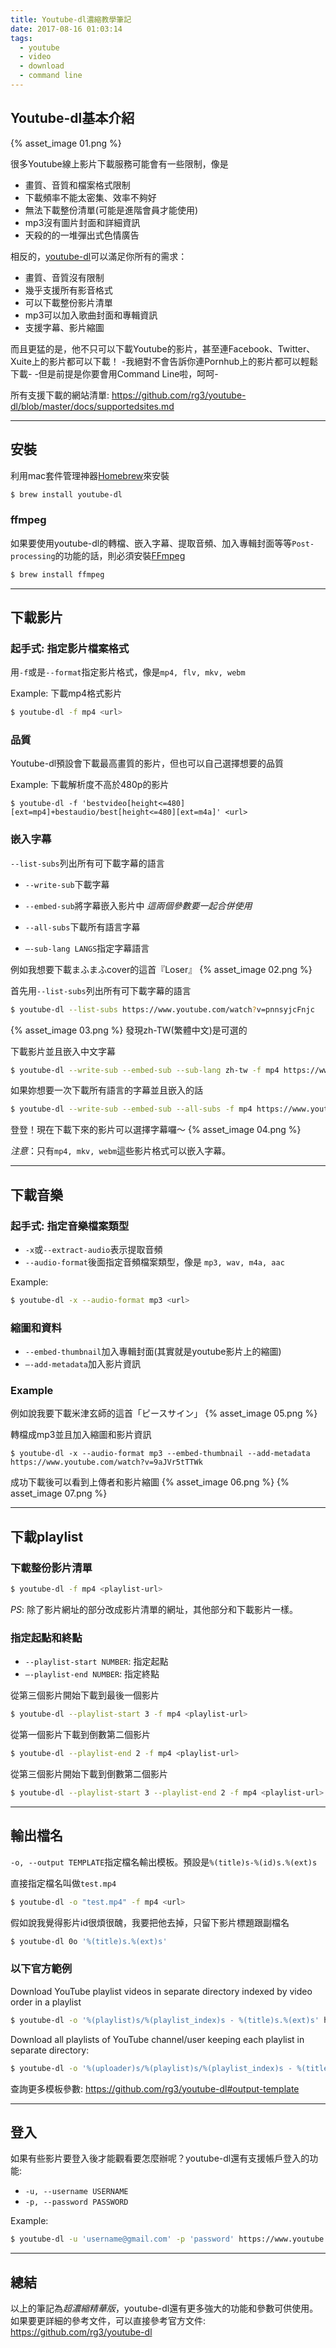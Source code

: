 ```yaml
---
title: Youtube-dl濃縮教學筆記
date: 2017-08-16 01:03:14
tags:
  - youtube
  - video
  - download
  - command line
---
```


## Youtube-dl基本介紹

{% asset_image 01.png %}

很多Youtube線上影片下載服務可能會有一些限制，像是
* 畫質、音質和檔案格式限制
* 下載頻率不能太密集、效率不夠好
* 無法下載整份清單(可能是進階會員才能使用)
* mp3沒有圖片封面和詳細資訊
* 天殺的的一堆彈出式色情廣告

相反的，[youtube-dl](https://github.com/rg3/youtube-dl)可以滿足你所有的需求：
* 畫質、音質沒有限制
* 幾乎支援所有影音格式
* 可以下載整份影片清單
* mp3可以加入歌曲封面和專輯資訊
* 支援字幕、影片縮圖

<!--more-->

而且更猛的是，他不只可以下載Youtube的影片，甚至連Facebook、Twitter、Xuite上的影片都可以下載！
-我絕對不會告訴你連Pornhub上的影片都可以輕鬆下載-
-但是前提是你要會用Command Line啦，呵呵-

所有支援下載的網站清單:
https://github.com/rg3/youtube-dl/blob/master/docs/supportedsites.md

---
## 安裝
利用mac套件管理神器[Homebrew](https://brew.sh)來安裝
```sh
$ brew install youtube-dl
```

### ffmpeg
如果要使用youtube-dl的轉檔、嵌入字幕、提取音頻、加入專輯封面等等`Post-processing`的功能的話，則必須安裝[FFmpeg](https://www.ffmpeg.org)
```sh
$ brew install ffmpeg
```

---
## 下載影片
### 起手式: 指定影片檔案格式

用`-f`或是`--format`指定影片格式，像是`mp4, flv, mkv, webm`

Example: 下載mp4格式影片
```sh
$ youtube-dl -f mp4 <url>
```

### 品質
Youtube-dl預設會下載最高畫質的影片，但也可以自己選擇想要的品質

Example: 下載解析度不高於480p的影片
```
$ youtube-dl -f 'bestvideo[height<=480][ext=mp4]+bestaudio/best[height<=480][ext=m4a]' <url>
```

### 嵌入字幕
`--list-subs`列出所有可下載字幕的語言

* `--write-sub`下載字幕
* `--embed-sub`將字幕嵌入影片中
*這兩個參數要一起合併使用*

* `--all-subs`下載所有語言字幕
* `—-sub-lang LANGS`指定字幕語言

例如我想要下載まふまふcover的這首『Loser』
{% asset_image 02.png %}

首先用`--list-subs`列出所有可下載字幕的語言
```sh
$ youtube-dl --list-subs https://www.youtube.com/watch?v=pnnsyjcFnjc
```

{% asset_image 03.png %}
發現zh-TW(繁體中文)是可選的

下載影片並且嵌入中文字幕
```sh
$ youtube-dl --write-sub --embed-sub --sub-lang zh-tw -f mp4 https://www.youtube.com/watch?v=pnnsyjcFnjc
```

如果妳想要一次下載所有語言的字幕並且嵌入的話
```sh
$ youtube-dl --write-sub --embed-sub --all-subs -f mp4 https://www.youtube.com/watch?v=pnnsyjcFnjc
```

登登！現在下載下來的影片可以選擇字幕囉～
{% asset_image 04.png %}

*注意*：只有`mp4, mkv, webm`這些影片格式可以嵌入字幕。

---
## 下載音樂
### 起手式: 指定音樂檔案類型

* `-x`或`--extract-audio`表示提取音頻
* `--audio-format`後面指定音頻檔案類型，像是 `mp3, wav, m4a, aac`

Example:
```sh
$ youtube-dl -x --audio-format mp3 <url>
```

### 縮圖和資料
* `--embed-thumbnail`加入專輯封面(其實就是youtube影片上的縮圖)
* `—-add-metadata`加入影片資訊

### Example
例如說我要下載米津玄師的這首「ピースサイン」
{% asset_image 05.png %}

轉檔成mp3並且加入縮圖和影片資訊
```
$ youtube-dl -x --audio-format mp3 --embed-thumbnail --add-metadata https://www.youtube.com/watch?v=9aJVr5tTTWk
```

成功下載後可以看到上傳者和影片縮圖
{% asset_image 06.png %}
{% asset_image 07.png %}

---
## 下載playlist
### 下載整份影片清單

```sh
$ youtube-dl -f mp4 <playlist-url>
```

*PS*: 除了影片網址的部分改成影片清單的網址，其他部分和下載影片一樣。

### 指定起點和終點

* `--playlist-start NUMBER`: 指定起點
* `—-playlist-end NUMBER`: 指定終點

從第三個影片開始下載到最後一個影片
```sh
$ youtube-dl --playlist-start 3 -f mp4 <playlist-url>
```

從第一個影片下載到倒數第二個影片
```sh
$ youtube-dl --playlist-end 2 -f mp4 <playlist-url>
```

從第三個影片開始下載到倒數第二個影片
```sh
$ youtube-dl --playlist-start 3 --playlist-end 2 -f mp4 <playlist-url>
```

---
## 輸出檔名
`-o, --output TEMPLATE`指定檔名輸出模板。預設是`%(title)s-%(id)s.%(ext)s`

直接指定檔名叫做`test.mp4`
```sh
$ youtube-dl -o "test.mp4" -f mp4 <url>
```

假如說我覺得影片id很煩很醜，我要把他去掉，只留下影片標題跟副檔名
```sh
$ youtube-dl 0o '%(title)s.%(ext)s'
```

### 以下官方範例

Download YouTube playlist videos in separate directory indexed by video order in a playlist
```sh
$ youtube-dl -o '%(playlist)s/%(playlist_index)s - %(title)s.%(ext)s' https://www.youtube.com/playlist?list=PLwiyx1dc3P2JR9N8gQaQN_BCvlSlap7re
```

Download all playlists of YouTube channel/user keeping each playlist in separate directory:
```sh
$ youtube-dl -o '%(uploader)s/%(playlist)s/%(playlist_index)s - %(title)s.%(ext)s' https://www.youtube.com/user/TheLinuxFoundation/playlists
```

查詢更多模板參數:
https://github.com/rg3/youtube-dl#output-template

---
## 登入
如果有些影片要登入後才能觀看要怎麼辦呢？youtube-dl還有支援帳戶登入的功能:

* `-u, --username USERNAME`
* `-p, --password PASSWORD`

Example:
```sh
$ youtube-dl -u 'username@gmail.com' -p 'password' https://www.youtube.com/?v=<video_id>
```

---
## 總結
以上的筆記為*超濃縮精華版*，youtube-dl還有更多強大的功能和參數可供使用。如果要更詳細的參考文件，可以直接參考官方文件: https://github.com/rg3/youtube-dl
